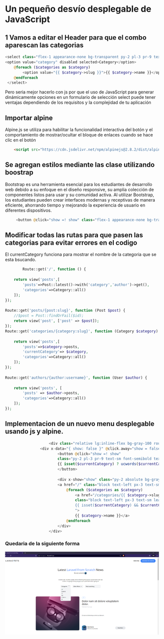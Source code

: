 # Un pequeño desvío desplegable de JavaScript

## 1 Vamos a editar el Header para que el combo aparescan las categorias

```php
<select class="flex-1 appearance-none bg-transparent py-2 pl-3 pr-9 text-sm font-semibold">
<option value="category" disabled selected>Category</option>
    @foreach ($categories as $category)
        <option value="{{ $category->slug }}">{{ $category->name }}</option>
    @endforeach
 </select>
```

Pero seria mejor hacerlo con js por que el uso de JavaScript para generar dinámicamente opciones en un formulario de selección select puede tener ventajas dependiendo de los requisitos y la complejidad de tu aplicación
## Importar alpine 
Alpine.js se utiliza para habilitar la funcionalidad interactiva del botón y el comportamiento de mostrar/ocultar el bloque de enlaces cuando se hace clic en el botón
```html
    <script src="https://cdn.jsdelivr.net/npm/alpinejs@2.8.2/dist/alpine.js"></script>
```
## Se agregan estilos mediante las clase utilizando boostrap
Bootstrap es una herramienta esencial para los estudiantes de desarrollo web debido a su enfoque en el diseño responsive, su amplia colección de componentes listos para usar y su comunidad activa. Al utilizar Bootstrap, los estudiantes pueden crear interfaces modernas y receptivas de manera eficiente, ahorrando tiempo y mejorando la experiencia de usuario en diferentes dispositivos.
```php
     <button @click="show =! show" class="flex-1 appearance-none bg-transparent py-2 pl-3 pr-9 text-sm font-semibold">Categories</button>  
```

## Modificar todas las rutas para que pasen las categorias para evitar errores en el codigo
El currentCategory funciona para mostrar el nombre de la categoria que se esta bsucando.
```php
        Route::get('/', function () {
    
    return view('posts',[
        'posts'=>Post::latest()->with('category','author')->get(),
        'categories'=>Category::all()
    ]);
});

Route::get('posts/{post:slug}', function (Post $post) {
    //$post = Post::findOrFail($id);
    return view('post', ['post' => $post]);
});
Route::get('categories/{category:slug}', function (Category $category) {
    
    return view('posts',[
        'posts'=>$category->posts,
        'currentCategory'=> $category,
        'categories'=>Category::all()
    ]);
});

Route::get('authors/{author:username}', function (User $author) {
    
    return view('posts', [
        'posts' => $author->posts,
        'categories'=>Category::all()
    ]);
});
```
## Implementacion de un nuevo menu desplegable usando js  y alpine.
```php
                    <div class="relative lg:inline-flex bg-gray-100 rounded-xl">
                <div x-data="{ show: false }" @click.away="show = false" >
                        <button @click="show =! show"
                        class="py-2 pl-3 pr-9 text-sm font-semibold text-left w-full lg:w-32 flex lg:inline-flex">
                        {{ isset($currentCategory) ? ucwords($currentCategory->name) : 'Categories' }}
                        </button>

                        <div x-show="show" class="py-2 absolute bg-gray-100 mte-2 rounded-xl w-32 w-full z-50" style="display:none">
                        <a href="/" class="block text-left px-3 text-sm leading-6 hover:bg-blue-500 focus:bg-blue-500 hover:text-white focus:text-white">all</a>
                            @foreach ($categories as $category)
                                <a href="/categories/{{ $category->slug }}" 
                                class="block text-left px-3 text-sm leading-6 hover:bg-blue-500 focus:bg-blue-500 hover:text-white focus:text-white
                                {{ isset($currentCategory) && $currentCategory->is($category) ? 'bg-blue-500 text-white' : '' }}
                                ">
                                {{ $category->name }}</a>
                            @endforeach
                        </div>
                    </div>  
```

### Quedaria de la siguiente forma
![img](img/Taller%2034/web1.png)